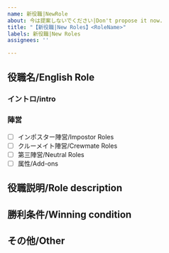 ```yaml
---
name: 新役職|NewRole
about: 今は提案しないでください|Don't propose it now.
title: "【新役職|New Roles】<RoleName>"
labels: 新役職|New Roles
assignees: ''

---
```

<!-- ちなみにこれはコメントアウトです|This is commented out. -->
<!-- このコメントアウトはissueを投稿する前に削除してかまいません(削除しなくてもヨシ!)|You may remove this comment out before submitting the issue -->
<!-- ※役職名に関してはできれば英語名もつけてください。 -->

<!-- タイトルには役職名と役職の英語名を入れてください(例:「NewRole シェリフ|sheriff」) -->
<!-- 役職名とイントロは変更する可能性があります -->
## 役職名/English Role
### イントロ/intro
<!-- []これにxを入れるとチェックになります それか後でクリックしてもチェックが付きます -->
### 陣営
- [ ] インポスター陣営/Impostor Roles
- [ ] クルーメイト陣営/Crewmate Roles
- [ ] 第三陣営/Neutral Roles
- [ ] 属性/Add-ons
## 役職説明/Role description <!-- 具体的に書いてね -->
## 勝利条件/Winning condition<!-- クルー･インポスターの場合は基本的に要らないよ -->
## その他/Other<!-- 何かあれば書いてね -->
<!-- 新役職を提案してくれてありがとう!|Thanks for suggesting the new Roles! -->